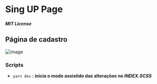 # Sing UP Page

##### MIT License

## Página de cadastro

![image](https://github.com/theVieira/sing-up-page/assets/81887814/852e581f-0399-42bb-b005-fc5bf055f2c0)

### Scripts

- `yarn dev` **: inicia o modo assistido das alterações no *INDEX.SCSS***


